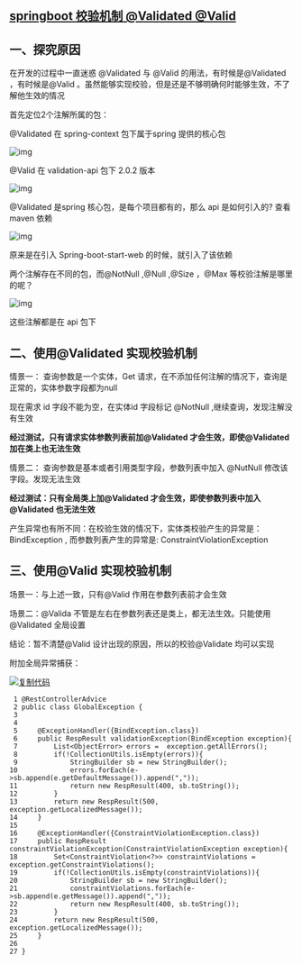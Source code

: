 ## [springboot 校验机制 @Validated @Valid](https://www.cnblogs.com/baizhuang/p/13695361.html)

## 一、探究原因

在开发的过程中一直迷惑 @Validated 与 @Valid 的用法，有时候是@Validated ，有时候是@Valid 。虽然能够实现校验，但是还是不够明确何时能够生效，不了解他生效的情况

首先定位2个注解所属的包：

@Validated 在 spring-context 包下属于spring 提供的核心包

![img](https://img2020.cnblogs.com/blog/1437966/202009/1437966-20200919103836239-1652139618.png)

@Valid 在 validation-api 包下 2.0.2 版本

![img](https://img2020.cnblogs.com/blog/1437966/202009/1437966-20200919104023515-1718996847.png)

@Validated 是spring 核心包，是每个项目都有的，那么 api 是如何引入的? 查看maven 依赖

![img](https://img2020.cnblogs.com/blog/1437966/202009/1437966-20200919104358197-1644441433.png)

 原来是在引入 Spring-boot-start-web 的时候，就引入了该依赖

两个注解存在不同的包，而@NotNull ,@Null ,@Size ，@Max 等校验注解是哪里的呢？

![img](https://img2020.cnblogs.com/blog/1437966/202009/1437966-20200919104604828-1276792807.png)

 这些注解都是在 api 包下

## 二、使用@Validated 实现校验机制

情景一： 查询参数是一个实体，Get 请求，在不添加任何注解的情况下，查询是正常的，实体参数字段都为null 

 现在需求 id 字段不能为空，在实体id 字段标记 @NotNull ,继续查询，发现注解没有生效

**经过测试，只有请求实体参数列表前加@Validated 才会生效，即使@Validated 加在类上也无法生效**

 

情景二： 查询参数是基本或者引用类型字段，参数列表中加入 @NutNull 修改该字段。发现无法生效

**经过测试：只有全局类上加@Validated 才会生效，即使参数列表中加入 @Validated 也无法生效**

 

产生异常也有所不同：在校验生效的情况下，实体类校验产生的异常是：BindException , 而参数列表产生的异常是: ConstraintViolationException

## 三、使用@Valid 实现校验机制

场景一：与上述一致，只有@Valid 作用在参数列表前才会生效

场景二：@Valida 不管是左右在参数列表还是类上，都无法生效。只能使用@Validated 全局设置

结论：暂不清楚@Valid 设计出现的原因，所以的校验@Validate 均可以实现

附加全局异常捕获：

[![复制代码](https://common.cnblogs.com/images/copycode.gif)](javascript:void(0);)

```
 1 @RestControllerAdvice
 2 public class GlobalException {
 3 
 4 
 5     @ExceptionHandler({BindException.class})
 6     public RespResult validationException(BindException exception){
 7         List<ObjectError> errors =  exception.getAllErrors();
 8         if(!CollectionUtils.isEmpty(errors)){
 9             StringBuilder sb = new StringBuilder();
10             errors.forEach(e->sb.append(e.getDefaultMessage()).append(","));
11             return new RespResult(400, sb.toString());
12         }
13         return new RespResult(500, exception.getLocalizedMessage());
14     }
15 
16     @ExceptionHandler({ConstraintViolationException.class})
17     public RespResult constraintViolationException(ConstraintViolationException exception){
18         Set<ConstraintViolation<?>> constraintViolations = exception.getConstraintViolations();
19         if(!CollectionUtils.isEmpty(constraintViolations)){
20             StringBuilder sb = new StringBuilder();
21             constraintViolations.forEach(e->sb.append(e.getMessage()).append(","));
22             return new RespResult(400, sb.toString());
23         }
24         return new RespResult(500, exception.getLocalizedMessage());
25     }
26 
27 }
```